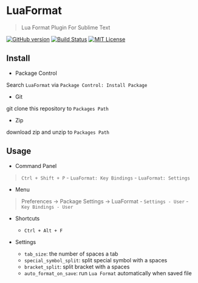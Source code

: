 # LuaFormat
> Lua Format Plugin For Sublime Text

[![GitHub version][version-image]][version-link]
[![Build Status][travis-image]][travis-link]
[![MIT License][MIT-image]](LICENCE)


## Install

- Package Control

Search `LuaFormat` via `Package Control: Install Package`

- Git

git clone this repository to `Packages Path`

- Zip

download zip and unzip to `Packages Path`


## Usage

- Command Panel
> `Ctrl + Shift + P`
    - `LuaFormat: Key Bindings`
    - `LuaFormat: Settings`

- Menu
> Preferences -> Package Settings -> LuaFormat
    - `Settings - User`
    - `Key Bindings - User`

- Shortcuts
    - `Ctrl + Alt + F`

- Settings
    - `tab_size`: the number of spaces a tab
    - `special_symbol_split`: split special symbol with a spaces
    - `bracket_split`: split bracket with a spaces
    - `auto_format_on_save`: run `Lua Format` automatically when saved file


[version-image]: https://badge.fury.io/gh/floydagithub%2Fluaformat.svg
[version-link]: https://badge.fury.io/gh/floydagithub%2Fluaformat
[travis-image]: https://img.shields.io/travis/FloydaGithub/LuaFormat/master.png
[travis-link]: https://travis-ci.org/FloydaGithub/LuaFormat
[MIT-image]: http://img.shields.io/badge/license-MIT-blue.svg?style=flat


